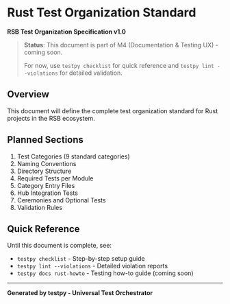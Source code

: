 # Rust Test Organization Standard

**RSB Test Organization Specification v1.0**

> **Status**: This document is part of M4 (Documentation & Testing UX) - coming soon.
>
> For now, use `testpy checklist` for quick reference and `testpy lint --violations` for detailed validation.

## Overview

This document will define the complete test organization standard for Rust projects in the RSB ecosystem.

## Planned Sections

1. Test Categories (9 standard categories)
2. Naming Conventions
3. Directory Structure
4. Required Tests per Module
5. Category Entry Files
6. Hub Integration Tests
7. Ceremonies and Optional Tests
8. Validation Rules

## Quick Reference

Until this document is complete, see:
- `testpy checklist` - Step-by-step setup guide
- `testpy lint --violations` - Detailed violation reports
- `testpy docs rust-howto` - Testing how-to guide (coming soon)

---

**Generated by testpy - Universal Test Orchestrator**
